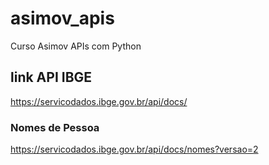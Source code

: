 # asimov_apis
Curso Asimov APIs com Python

## link API IBGE
https://servicodados.ibge.gov.br/api/docs/

### Nomes de Pessoa
https://servicodados.ibge.gov.br/api/docs/nomes?versao=2


